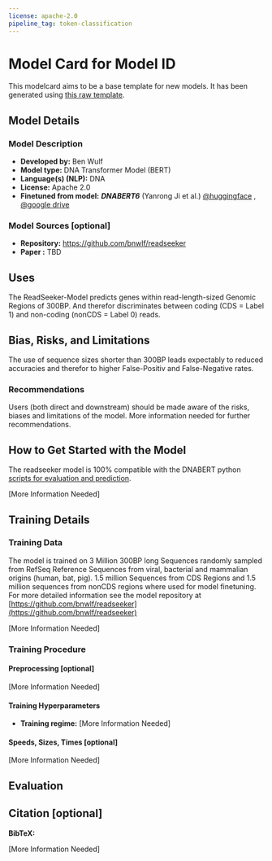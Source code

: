 ```yaml
---
license: apache-2.0
pipeline_tag: token-classification
---
```

# Model Card for Model ID

<!-- Provide a quick summary of what the model is/does. -->

This modelcard aims to be a base template for new models. It has been generated using [this raw template](https://github.com/huggingface/huggingface_hub/blob/main/src/huggingface_hub/templates/modelcard_template.md?plain=1).

## Model Details

### Model Description

<!-- Provide a longer summary of what this model is. -->



- **Developed by:** Ben Wulf
- **Model type:** DNA Transformer Model (BERT)
- **Language(s) (NLP):** DNA
- **License:** Apache 2.0
- **Finetuned from model:** ***DNABERT6*** (Yanrong Ji et al.) [@huggingface](https://huggingface.co/zhihan1996/DNA_bert_6) , [@google drive ](https://drive.google.com/file/d/1BJjqb5Dl2lNMg2warsFQ0-Xvn1xxfFXC/view?usp=sharing)

### Model Sources [optional]

<!-- Provide the basic links for the model. -->

- **Repository:** https://github.com/bnwlf/readseeker
- **Paper :** TBD


## Uses

<!-- Address questions around how the model is intended to be used, including the foreseeable users of the model and those affected by the model. -->
The ReadSeeker-Model predicts genes within read-length-sized Genomic Regions of 300BP. And therefor discriminates between coding (CDS = Label 1) and non-coding (nonCDS = Label 0) reads.

## Bias, Risks, and Limitations

The use of sequence sizes shorter than 300BP leads expectably to reduced accuracies and therefor to higher False-Positiv and False-Negative rates.


### Recommendations

<!-- This section is meant to convey recommendations with respect to the bias, risk, and technical limitations. -->

Users (both direct and downstream) should be made aware of the risks, biases and limitations of the model. More information needed for further recommendations.

## How to Get Started with the Model

The readseeker model is 100% compatible with the DNABERT python [scripts for evaluation and prediction](https://github.com/jerryji1993/DNABERT/tree/master/examples).

[More Information Needed]

## Training Details

### Training Data

The model is trained on 3 Million 300BP long Sequences randomly sampled from RefSeq Reference Sequences from viral, bacterial and mammalian origins (human, bat, pig).
1.5 million Sequences from CDS Regions and 1.5 million sequences from nonCDS regions where used for model finetuning. For more detailed information see the model 
repository at [https://github.com/bnwlf/readseeker](https://github.com/bnwlf/readseeker)


<!-- This should link to a Dataset Card, perhaps with a short stub of information on what the training data is all about as well as documentation related to data pre-processing or additional filtering. -->

[More Information Needed]

### Training Procedure

<!-- This relates heavily to the Technical Specifications. Content here should link to that section when it is relevant to the training procedure. -->

#### Preprocessing [optional]

[More Information Needed]


#### Training Hyperparameters

- **Training regime:** [More Information Needed] <!--fp32, fp16 mixed precision, bf16 mixed precision, bf16 non-mixed precision, fp16 non-mixed precision, fp8 mixed precision -->

#### Speeds, Sizes, Times [optional]

<!-- This section provides information about throughput, start/end time, checkpoint size if relevant, etc. -->

[More Information Needed]

## Evaluation

<!-- This section describes the evaluation protocols and provides the results. -->

## Citation [optional]

<!-- If there is a paper or blog post introducing the model, the APA and Bibtex information for that should go in this section. -->

**BibTeX:**

[More Information Needed]

